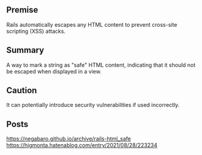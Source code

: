 ## Premise
Rails automatically escapes any HTML content to prevent cross-site scripting (XSS) attacks.

## Summary
A way to mark a string as "safe" HTML content, indicating that it should not be escaped when displayed in a view. 

## Caution
It can potentially introduce security vulnerabilities if used incorrectly.

## Posts
https://negabaro.github.io/archive/rails-html_safe
https://higmonta.hatenablog.com/entry/2021/08/28/223234
